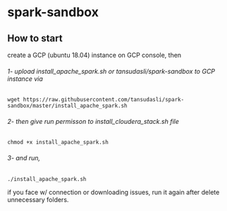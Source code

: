# spark-sandbox

## How to start
create a GCP (ubuntu 18.04) instance on GCP console, then 
###### 1- upload *install_apache_spark.sh* or *tansudasli/spark-sandbox* to GCP instance via
`wget https://raw.githubusercontent.com/tansudasli/spark-sandbox/master/install_apache_spark.sh`

###### 2- then give run permisson to install_cloudera_stack.sh file
`chmod +x install_apache_spark.sh` 

###### 3- and run,
`./install_apache_spark.sh` 

if you face w/ connection or downloading issues, run it again after delete unnecessary folders.

